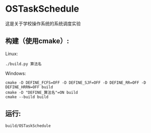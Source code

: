 # OSTaskSchedule

这是关于学校操作系统的系统调度实验

## 构建（使用cmake）:

Linux: 
```
./build.py 算法名
```

Windows:
```
cmake -D DEFINE_FCFS=OFF -D DEFINE_SJF=OFF -D DEFINE_RR=OFF -D DEFINE_HRRN=OFF build
cmake -D "DEFINE_算法名"=ON build
cmake --build build
```
## 运行:
```
build/OSTaskSchedule
```
